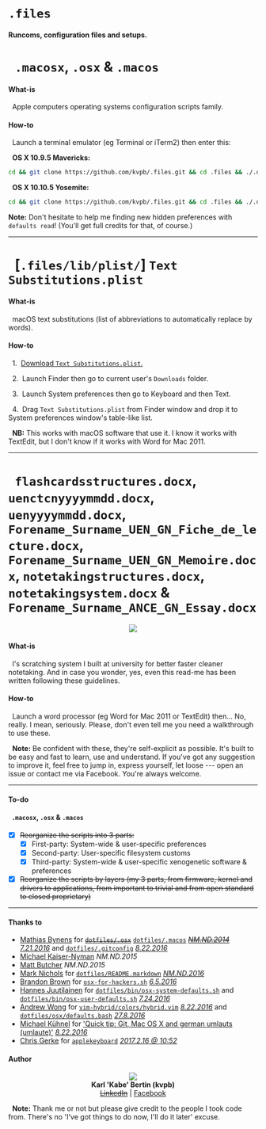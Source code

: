 # `.files`
#### Runcoms, configuration files and setups.

# &nbsp;&nbsp;`.macosx`, `.osx` & `.macos`

#### What-is

&nbsp;&nbsp;Apple computers operating systems configuration scripts family.

#### How-to

&nbsp;&nbsp;Launch a terminal emulator (eg Terminal or iTerm2) then enter this:

&nbsp;&nbsp;**OS X 10.9.5 Mavericks:**

```sh
cd && git clone https://github.com/kvpb/.files.git && cd .files && ./.osx1095
```

&nbsp;&nbsp;**OS X 10.10.5 Yosemite:**

```sh
cd && git clone https://github.com/kvpb/.files.git && cd .files && ./.osx10105
```

**Note:** Don't hesitate to help me finding new hidden preferences with `defaults read`! (You'll get full credits for that, of course.)

- - -

# &nbsp;&nbsp;[`.files/lib/plist/`] `Text Substitutions.plist`

#### What-is

&nbsp;&nbsp;macOS text substitutions (list of abbreviations to automatically replace by words).

#### How-to

&nbsp;&nbsp;1.&nbsp;&nbsp;[Download `Text Substitutions.plist`.](https://rawgit.com/kvpb/.files/master/lib/plist/Text%20Substitutions.plist)

&nbsp;&nbsp;2.&nbsp;&nbsp;Launch Finder then go to current user's `Downloads` folder.

&nbsp;&nbsp;3.&nbsp;&nbsp;Launch System preferences then go to Keyboard and then Text.

&nbsp;&nbsp;4.&nbsp;&nbsp;Drag `Text Substitutions.plist` from Finder window and drop it to System preferences window's table-like list.

&nbsp;&nbsp;**NB:** This works with macOS software that use it. I know it works with TextEdit, but I don't know if it works with Word for Mac 2011.

- - -

# &nbsp;&nbsp;`flashcardsstructures.docx`, `uenctcnyyyymmdd.docx`, `uenyyyymmdd.docx`, `Forename_Surname_UEN_GN_Fiche_de_lecture.docx`, `Forename_Surname_UEN_GN_Memoire.docx`, `notetakingstructures.docx`, `notetakingsystem.docx` & `Forename_Surname_ANCE_GN_Essay.docx`

<p align='center'><a=href='https://github.com/kvpb/.files/raw/master/notetakingsystem.docx'><img src='https://rawgit.com/kvpb/d09c287b1d3c8e77bb9897db657938d4/raw/70fb4831a8aa9884b1f68e7da5794dd763f353cc/karlbertinsscratchingsystemfrontcover.svg'></a>

#### What-is

&nbsp;&nbsp;I's scratching system I built at university for better faster cleaner notetaking. And in case you wonder, yes, even this read-me has been written following these guidelines.

#### How-to

&nbsp;&nbsp;Launch a word processor (eg Word for Mac 2011 or TextEdit) then… No, really. I mean, seriously. Please, don't even tell me you need a walkthrough to use these.

&nbsp;&nbsp;**Note:** Be confident with these, they're self-explicit as possible. It's built to be easy and fast to learn, use and understand. If you've got any suggestion to improve it, feel free to jump in, express yourself, let loose --- open an issue or contact me via Facebook. You're always welcome.

- - -

#### To-do

#### &nbsp;&nbsp;`.macosx`, `.osx` & `.macos`

- [x] ~~Reorganize the scripts into 3 parts:~~
  - [x] First-party: System-wide & user-specific preferences
  - [x] Second-party: User-specific filesystem customs
  - [x] Third-party: System-wide & user-specific xenogenetic software & preferences
- [x] ~~Reorganize the scripts by layers (my 3 parts, from firmware, kernel and drivers to applications, from important to trivial and from open standard to closed proprietary)~~

- - -

#### Thanks to

* [Mathias Bynens](https://mathiasbynens.be/) for [~~`dotfiles/.osx`~~](https://raw.githubusercontent.com/mathiasbynens/dotfiles/master/.osx) [`dotfiles/.macos`](https://raw.githubusercontent.com/mathiasbynens/dotfiles/master/.macos) [~~*NM.ND.2014*~~](https://github.com/mathiasbynens/dotfiles/commit/3b4eb3efb692aa4d19a1e2c30c2ed9a65e9c7d8c) [*7.21.2016*](https://github.com/mathiasbynens/dotfiles/commit/47268d92afbec69e3a7243a144a126bbd25bcf2c) and [`dotfiles/.gitconfig`](https://raw.githubusercontent.com/mathiasbynens/dotfiles/master/.gitconfig) *[8.22.2016](https://github.com/mathiasbynens/dotfiles/commit/47268d92afbec69e3a7243a144a126bbd25bcf2c)*
* [Michael Kaiser-Nyman](http://www.epicodus.com/) *NM.ND.2015*
* [Matt Butcher](http://technosophos.com/) *NM.ND.2015*
* [Mark Nichols](http://zanshin.net/) for [`dotfiles/README.markdown`](https://raw.githubusercontent.com/zanshin/dotfiles/master/README.markdown) [*NM.ND.2016*](https://github.com/zanshin/dotfiles/commit/02ec428566e893b765e1c34c31f330bb6531dd51)
* [Brandon Brown](https://brandonb.io/) for [`osx-for-hackers.sh`](https://gist.githubusercontent.com/brandonb927/3195465/raw/f9aa762705e6cf86cc8f3ce74b43a89eecab6f36/osx-for-hackers.sh) [*6.5.2016*](https://gist.github.com/brandonb927/3195465/06fe593551bc778a232584593aa462a1ce635a70)
* [Hannes Juutilainen](https://obsoletesysadmin.wordpress.com/) for [`dotfiles/bin/osx-system-defaults.sh`](https://raw.githubusercontent.com/hjuutilainen/dotfiles/master/bin/osx-system-defaults.sh) and [`dotfiles/bin/osx-user-defaults.sh`](https://raw.githubusercontent.com/hjuutilainen/dotfiles/master/bin/osx-user-defaults.sh) [*7.24.2016*](https://github.com/hjuutilainen/dotfiles/commit/93f33a7a5954fe63c075f43dbda688d941643d9e)
* [Andrew Wong](https://andrewwong.id.au/) for [`vim-hybrid/colors/hybrid.vim`](https://raw.githubusercontent.com/w0ng/vim-hybrid/master/colors/hybrid.vim) [*8.22.2016*](https://github.com/w0ng/vim-hybrid/commit/cc58baabeabc7b83768e25b852bf89c34756bf90) and [`dotfiles/osx/defaults.bash`](https://raw.githubusercontent.com/w0ng/dotfiles/master/osx/defaults.bash) *[27.8.2016](https://github.com/w0ng/dotfiles/commit/98bb99e85ff175d213f2199a788411b20f483b01)*
* [Michael Kühnel](http://michael-kuehnel.de/) for ['Quick tip: Git, Mac OS X and german umlauts (umlaute)'](http://michael-kuehnel.de/git/2014/11/21/git-mac-osx-and-german-umlaute.html) *[8.22.2016](https://github.com/mischah/dotfiles/commit/f2ab1a8bb27a6dc944e2abd991f499e7928aef0d)*
* [Chris Gerke](https://www.linkedin.com/in/chrisgerke) for [`applekeyboard`](https://gist.githubusercontent.com/cgerke/e5500f93cd5edf05084c/raw/18c4513d662ffc636eba56f854b5e3b817c4bf51/applekeyboard) *[2017.2.16 @ 10:52](https://gist.github.com/cgerke/e5500f93cd5edf05084c/18c4513d662ffc636eba56f854b5e3b817c4bf51)*

#### Author

<p align='center'><a href='http://kvpb.co'><img src='https://rawgit.com/kvpb/b9c0737f2941542ae22b2806b66a3c19/raw/9867dde923550a08d05f3fae3a2b02905ea8345c/quickresponsecode.svg'></a><br>
<b>Karl 'Kabe' Bertin (kvpb)</b><br>
<s><a href='https://www.linkedin.com/in/karlbertin' title="Unavailable">LinkedIn</a></s> | <a href='https://www.facebook.com/karlbertin'>Facebook</a>

&nbsp;&nbsp;**Note:** Thank me or not but please give credit to the people I took code from. There's no 'I've got things to do now, I'll do it later' excuse.
